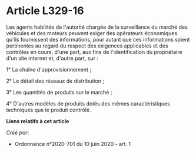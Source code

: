 # Article L329-16

Les agents habilités de l'autorité chargée de la surveillance du marché des véhicules et des moteurs peuvent exiger des
opérateurs économiques qu'ils fournissent des informations, pour autant que ces informations soient pertinentes au regard du
respect des exigences applicables et des contrôles en cours, d'une part, aux fins de l'identification du propriétaire d'un
site internet et, d'autre part, sur :

1° La chaîne d'approvisionnement ;

2° Le détail des réseaux de distribution ;

3° Les quantités de produits sur le marché ;

4° D'autres modèles de produits dotés des mêmes caractéristiques techniques que le produit contrôlé.

**Liens relatifs à cet article**

_Créé par_:

  - Ordonnance n°2020-701 du 10 juin 2020 - art. 1
